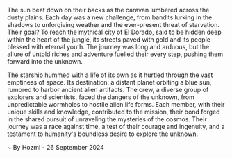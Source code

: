 
The sun beat down on their backs as the caravan lumbered across the dusty plains. Each day was a new challenge, from bandits lurking in the shadows to unforgiving weather and the ever-present threat of starvation. Their goal? To reach the mythical city of El Dorado, said to be hidden deep within the heart of the jungle, its streets paved with gold and its people blessed with eternal youth. The journey was long and arduous, but the allure of untold riches and adventure fuelled their every step, pushing them forward into the unknown.

The starship hummed with a life of its own as it hurtled through the vast emptiness of space. Its destination: a distant planet orbiting a blue sun, rumored to harbor ancient alien artifacts.  The crew, a diverse group of explorers and scientists, faced the dangers of the unknown, from unpredictable wormholes to hostile alien life forms. Each member, with their unique skills and knowledge, contributed to the mission, their bond forged in the shared pursuit of unraveling the mysteries of the cosmos. Their journey was a race against time, a test of their courage and ingenuity, and a testament to humanity's boundless desire to explore the unknown. 

~ By Hozmi - 26 September 2024
